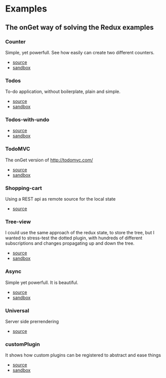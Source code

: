 # Examples

## The onGet way of solving the Redux examples

### Counter
Simple, yet powerfull. See how easily can create two different counters.

* [source](/examples/counter)
* [sandbox](https://codesandbox.io/s/github/hacknlove/onGet/tree/master/examples/counter)


### Todos
To-do application, without boilerplate, plain and simple.

* [source](/master/examples/todos)
* [sandbox](https://codesandbox.io/s/github/hacknlove/onGet/tree/master/examples/todos)

### Todos-with-undo

* [source](/examples/todos-with-undo)
* [sandbox](https://codesandbox.io/s/github/hacknlove/onGet/tree/master/examples/todos-with-undo)


### TodoMVC

The onGet version of http://todomvc.com/
* [source](/master/examples/todomvc)
* [sandbox](https://codesandbox.io/s/github/hacknlove/onGet/tree/master/examples/todomvc)

### Shopping-cart

Using a REST api  as remote source for the local state

* [source](/examples/shopping-cart)


### Tree-view

I could use the same approach of the redux state, to store the tree, but I wanted to stress-test the dotted plugin, with hundreds of different subscriptions and changes propagating up and down the tree.


* [source](/examples/tree-view)
* [sandbox](https://codesandbox.io/s/github/hacknlove/onGet/tree/master/examples/tree-view)

### Async

Simple yet powerfull. It is beautiful.

* [source](/examples/async)
* [sandbox](https://codesandbox.io/s/github/hacknlove/onGet/tree/master/examples/async)

### Universal

Server side prerrendering

* [source](/examples/universal)

### customPlugin

It shows how custom plugins can be registered to abstract and ease things


* [source](/examples/customPlugin)
* [sandbox](https://codesandbox.io/s/github/hacknlove/onGet/tree/master/examples/customPlugin)
